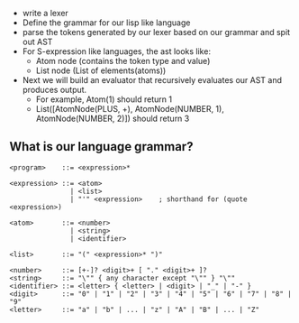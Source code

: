 - write a lexer
- Define the grammar for our lisp like language
- parse the tokens generated by our lexer based on our grammar and spit out AST
- For S-expression like languages, the ast looks like:
    - Atom node (contains the token type and value)
    - List node (List of elements(atoms))
- Next we will build an evaluator that recursively evaluates our AST and produces output.
    - For example, Atom(1) should return 1
    - List([AtomNode(PLUS, +), AtomNode(NUMBER, 1), AtomNode(NUMBER, 2)]) should return 3


What is our language grammar?
---
```
<program>    ::= <expression>* 

<expression> ::= <atom>
               | <list>
               | "'" <expression>    ; shorthand for (quote <expression>)

<atom>       ::= <number> 
               | <string>
               | <identifier>

<list>       ::= "(" <expression>* ")"

<number>     ::= [+-]? <digit>+ [ "." <digit>+ ]?
<string>     ::= "\"" { any character except "\"" } "\""
<identifier> ::= <letter> { <letter> | <digit> | "_" | "-" }
<digit>      ::= "0" | "1" | "2" | "3" | "4" | "5" | "6" | "7" | "8" | "9"
<letter>     ::= "a" | "b" | ... | "z" | "A" | "B" | ... | "Z"
```
